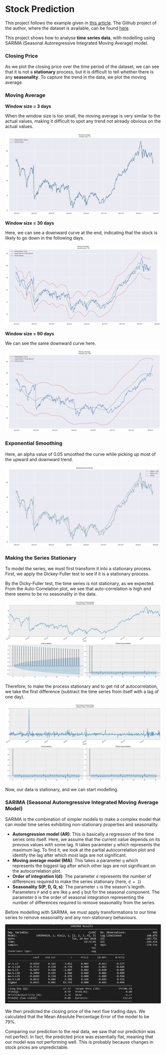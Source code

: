 # Stock Prediction 

This project follows the example given in [this article](https://towardsdatascience.com/the-complete-guide-to-time-series-analysis-and-forecasting-70d476bfe775). The Github project of the author, where the dataset is available, can be found [here](https://github.com/marcopeix/stock-prediction).

This project shows how to analyse **time series data**, with modelling using SARIMA (Seasonal Autoregressive Integrated Moving Average) model. 

### Closing Price 

As we plot the closing price over the time period of the dataset, we can see that it is not a **stationary** process, but it is difficult to tell whether there is any **seasonality**. To capture the trend in the data, we plot the moving average. 

### Moving Average 

**Window size = 3 days**

When the window size is too small, the moving average is very similar to the actual values, making it difficult to spot any trend not already obvious on the actual values. 

![moving average 3](images/moving_average_3.png)

**Window size = 30 days**

Here, we can see a downward curve at the end, indicating that the stock is likely to go down in the following days. 

![moving average 30](images/moving_average_30.png)

**Window size = 90 days**

We can see the same downward curve here. 

![moving average 90](images/moving_average_90.png)

### Exponential Smoothing 

Here, an alpha value of 0.05 smoothed the curve while picking up most of the upward and downward trend.

![exponential smoothing](images/exponential_smoothing.png)

### Making the Series Stationary  

To model the series, we must first transform it into a stationary process. First, we apply the Dickey-Fuller test to see if it is a stationary process. 

By the Dicky-Fuller test, the time series is not stationary, as we expected. From the Auto-Correlation plot, we see that auto-correlation is high and there seems to be no seasonality in the data. 

![time series analysis plot](images/time_series_analysis_plot.png)

Therefore, to make the process stationary and to get rid of autocorrelation, we take the first difference (subtract the time series from itself with a lag of one day). 

![time series analysis stationary plot](images/time_series_analysis_stationary_plot.png)

Now, our data is stationary, and we can start modelling. 

### SARIMA (Seasonal Autoregressive Integrated Moving Average Model)

SARIMA is the combination of simpler models to make a complex model that can model time series exhibiting non-stationary properties and seasonality. 

- **Autoregression model (AR)**: 
        This is basically a regression of the time series onto itself. 
        Here, we assume that the current value depends on its prevous values with some lag. 
        It takes parameter `p` which represents the maximum lag.
        To find it, we look at the partial autocorrelation plot and identify the lag after which most lags are not significant. 
- **Moving average model (MA)**:
        This takes a parameter `q` which represents the biggest lag after which other lags are not significant on the autocorrelation plot. 
- **Order of integration I(d)**:
        The parameter `d` represents the number of differences required to make the series stationary (here, `d = 1`)
- **Seasonality S(P, D, Q, s)**:
        The parameter `s` is the season's legnth. 
        Parameters `P` and `Q` are like `p` and `q` but for the seasonal component. 
        The parameter `D` is the order of seasonal integration representing the number of differences required to remove seasonality from the series.

Before modelling with SARIMA, we must apply transformations to our time series to remove seasonality and any non-stationary behaviours.

![sarima summary](images/sarima_summary.png)

We then predicted the closing price of the next five trading days. We calculated that the Mean Absolute Percentage Error of the model to be 79%. 

Comparing our prediction to the real data, we saw that our prediction was not perfect. In fact, the predicted price was essentially flat, meaning that our model was not performing well. This is probably because changes in stock prices are unpredictable. 


